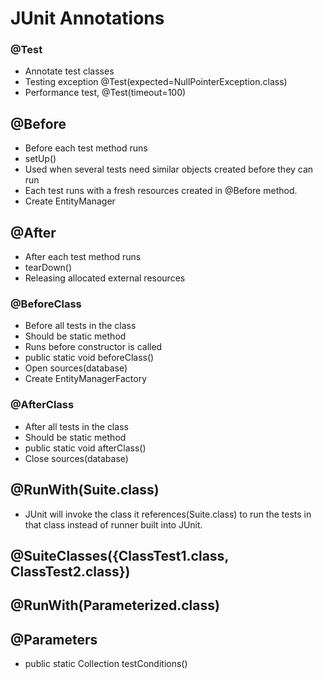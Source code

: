 # JUnit Annotations

### @Test

- Annotate test classes
- Testing exception @Test(expected=NullPointerException.class)
- Performance test, @Test(timeout=100)

## @Before

- Before each test method runs
- setUp()
- Used when several tests need similar objects created before they can run
- Each test runs with a fresh resources created in @Before method.
- Create EntityManager

## @After

- After each test method runs
- tearDown()
- Releasing allocated external resources

### @BeforeClass

- Before all tests in the class
- Should be static method
- Runs before constructor is called
- public static void beforeClass()
- Open sources(database)
- Create EntityManagerFactory

### @AfterClass

- After all tests in the class
- Should be static method
- public static void afterClass()
- Close sources(database)

## @RunWith(Suite.class)

- JUnit will invoke the class it references(Suite.class) to run the tests in
  that class instead of runner built into JUnit.

## @SuiteClasses({ClassTest1.class, ClassTest2.class})

## @RunWith(Parameterized.class)
## @Parameters

- public static Collection testConditions()
